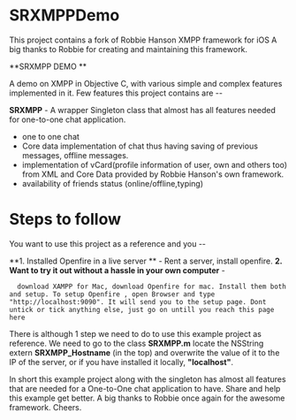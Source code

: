 # SRXMPPDemo

This project contains a fork of Robbie Hanson XMPP framework for iOS
A big thanks to Robbie for creating and maintaining this framework.

**SRXMPP DEMO **

A demo on XMPP in Objective C, with various simple and complex features implemented in it.
Few features this project contains are --


**SRXMPP** - A wrapper Singleton class that almost has all features needed for one-to-one chat application.
* one to one chat
* Core data implementation of chat thus having saving of previous messages, offline messages.
* implementation of vCard(profile information of user, own and others too) from XML and Core Data provided by Robbie Hanson's own framework.
* availability of friends status (online/offline,typing)

# Steps to follow 

You want to use this project as a reference and you -- 

**1. Installed Openfire in a live server ** - Rent a server, install openfire.
**2. Want to try it out without a hassle in your own computer** - 
      
      download XAMPP for Mac, download Openfire for mac. Install them both and setup. To setup Openfire , open Browser and type "http://localhost:9090". It will send you to the setup page. Dont untick or tick anything else, just go on untill you reach this page here


There is although 1 step we need to do to use this example project as reference. We need to go to the class 
**SRXMPP.m** locate the NSString extern **SRXMPP_Hostname** (in the top) and overwrite the value of it to the IP of the server, or if you have installed it locally, **"localhost"**.

In short this example project along with the singleton has almost all features that are needed for a One-to-One chat application to have.
Share and help this example get better.
A big thanks to Robbie once again for the awesome framework. Cheers.
